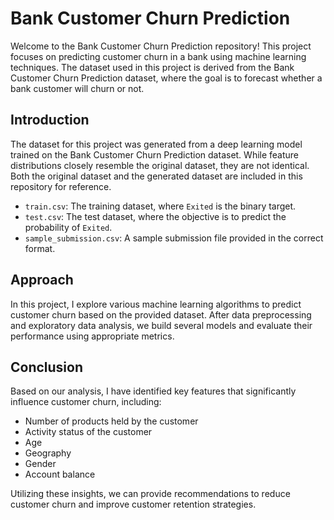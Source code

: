 # Bank Customer Churn Prediction

Welcome to the Bank Customer Churn Prediction repository! This project focuses on predicting customer churn in a bank using machine learning techniques. The dataset used in this project is derived from the Bank Customer Churn Prediction dataset, where the goal is to forecast whether a bank customer will churn or not.

## Introduction

The dataset for this project was generated from a deep learning model trained on the Bank Customer Churn Prediction dataset. While feature distributions closely resemble the original dataset, they are not identical. Both the original dataset and the generated dataset are included in this repository for reference.

- `train.csv`: The training dataset, where `Exited` is the binary target.
- `test.csv`: The test dataset, where the objective is to predict the probability of `Exited`.
- `sample_submission.csv`: A sample submission file provided in the correct format.

## Approach

In this project, I explore various machine learning algorithms to predict customer churn based on the provided dataset. After data preprocessing and exploratory data analysis, we build several models and evaluate their performance using appropriate metrics.

## Conclusion

Based on our analysis, I have identified key features that significantly influence customer churn, including:

- Number of products held by the customer
- Activity status of the customer
- Age
- Geography
- Gender
- Account balance

Utilizing these insights, we can provide recommendations to reduce customer churn and improve customer retention strategies.
